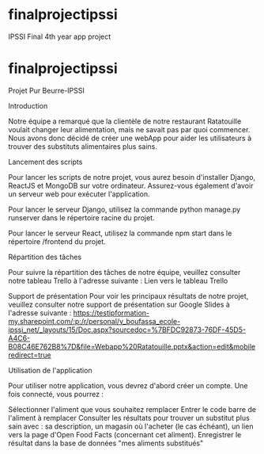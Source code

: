 # finalprojectipssi
IPSSI Final 4th year app project
# finalprojectipssi

Projet Pur Beurre-IPSSI

Introduction

Notre équipe a remarqué que la clientèle de notre restaurant Ratatouille voulait changer leur alimentation, mais ne savait pas par quoi commencer. Nous avons donc décidé de créer une webApp pour aider les utilisateurs à trouver des substituts alimentaires plus sains.

Lancement des scripts

Pour lancer les scripts de notre projet, vous aurez besoin d'installer Django, ReactJS et MongoDB sur votre ordinateur. Assurez-vous également d'avoir un serveur web pour exécuter l'application.

Pour lancer le serveur Django, utilisez la commande python manage.py runserver dans le répertoire racine du projet.

Pour lancer le serveur React, utilisez la commande npm start dans le répertoire /frontend du projet.

Répartition des tâches

Pour suivre la répartition des tâches de notre équipe, veuillez consulter notre tableau Trello à l'adresse suivante : Lien vers le tableau Trello

Support de présentation
Pour voir les principaux résultats de notre projet, veuillez consulter notre support de présentation sur Google Slides à l'adresse suivante : https://testipformation-my.sharepoint.com/:p:/r/personal/v_boufassa_ecole-ipssi_net/_layouts/15/Doc.aspx?sourcedoc=%7BFDC92873-76DF-45D5-A4C6-B08C46E762B8%7D&file=Webapp%20Ratatouille.pptx&action=edit&mobileredirect=true

Utilisation de l'application

Pour utiliser notre application, vous devrez d'abord créer un compte. Une fois connecté, vous pourrez :

Sélectionner l'aliment que vous souhaitez remplacer
Entrer le code barre de l'aliment à remplacer
Consulter les résultats pour trouver un substitut plus sain avec :
sa description,
un magasin où l'acheter (le cas échéant),
un lien vers la page d'Open Food Facts (concernant cet aliment).
Enregistrer le résultat dans la base de données "mes aliments substitués"

